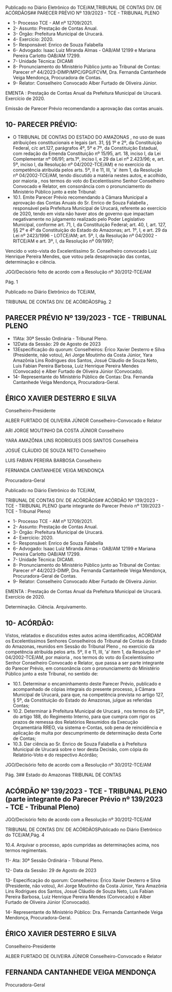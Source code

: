 Publicado  no  Diário  Eletrônico do TCE/AM,TRIBUNAL DE CONTAS DIV. DE ACÓRDÃOS## PARECER PRÉVIO Nº 139/2023 - TCE - TRIBUNAL PLENO

- 1- Processo TCE - AM nº 12709/2021.
- 2- Assunto: Prestação de Contas Anual.
- 3- Órgão: Prefeitura Municipal de Urucará.
- 4- Exercício: 2020.
- 5- Responsável: Enrico de Souza Falabella
- 6- Advogado: Isaac Luiz Miranda Almas - OAB/AM 12199 e Mariana Pereira Carlotto OAB/AM 17299.
- 7- Unidade Técnica: DICAMI
- 8- Pronunciamento  do  Ministério  Público  junto  ao  Tribunal  de  Contas: Parecer  nº 44/2023-DIMP/MPC/GPG/FCVM, Dra. Fernanda Cantanhede Veiga Mendonça, Procuradora de Contas.
- 9- Relator: Conselheiro Convocado Alber Furtado de Oliveira Júnior.

EMENTA : Prestação de Contas Anual da Prefeitura Municipal de Urucará.  Exercício de 2020.

Emissão de Parecer Prévio recomendando a aprovação das contas anuais.

## 10-  PARECER PRÉVIO:

- O  TRIBUNAL  DE  CONTAS  DO  ESTADO  DO  AMAZONAS ,  no  uso  de  suas atribuições  constitucionais  e  legais  (art.  31,  §§  1º  e  2º,  da  Constituição  Federal,  c/c art.127,  parágrafos  4º,  5º  e  7º,  da  Constituição  Estadual,  com  redação  da  Emenda Constituição nº 15/95, art. 18, inciso I, da Lei Complementar nº 06/91; arts.1º, inciso I, e 29  da  Lei  nº  2.423/96;  e,  art.  5º,  inciso  I,  da  Resolução  nº  04/2002-TCE/AM)  e  no exercício da competência atribuída pelos arts. 5º, II e 11, III, 'a' item 1, da Resolução nº 04/2002-TCE/AM, tendo discutido a matéria nestes autos, e acolhido, por maioria ,  nos termos  do  voto  do  Excelentíssimo  Senhor  Conselheiro  Convocado  e  Relator, em consonância com o pronunciamento do Ministério Público junto a este Tribunal:
- 10.1. Emite  Parecer  Prévio  recomendando  à  Câmara  Municipal  a aprovação das  Contas  Anuais  do Sr.  Enrico  de  Souza  Falabella , responsável pela Prefeitura Municipal de Urucará, referente ao exercício  de  2020,  tendo  em  vista  não  haver  atos  de  governo  que impactam negativamente no julgamento realizado pelo Poder Legislativo Municipal, conforme art. 71, I, da Constituição Federal; art. 40, I, art. 127, §§ 2º e 4º da Constituição do Estado do Amazonas; art. 1º,  I,  e  art.  29  da  Lei  nº  2423/1996  -  LOTCE/AM;  art.  5º,  I,  da Resolução  nº  04/2002  -  RITCE/AM  e  art.  3º,  I,  da  Resolução  nº 09/1997;

Vencido  o  voto-vista  do  Excelentíssimo  Sr.  Conselheiro  convocado  Luiz Henrique Pereira Mendes, que votou pela desaprovação das contas, determinação e ciência.

JGO/Decisório feito de acordo com a Resolução nº 30/2012-TCE/AM

Pág. 1

Publicado  no  Diário  Eletrônico do TCE/AM,

TRIBUNAL DE CONTAS DIV. DE ACÓRDÃOSPág. 2

## PARECER PRÉVIO Nº 139/2023 - TCE - TRIBUNAL PLENO

- 11Ata: 30ª Sessão Ordinária - Tribunal Pleno.
- 12Data da Sessão: 29 de Agosto de 2023
- 13Especificação do quorum: Conselheiros: Érico Xavier Desterro e Silva (Presidente,  não  votou),  Ari  Jorge  Moutinho  da  Costa  Júnior,  Yara  Amazônia  Lins Rodrigues dos Santos, Josué Cláudio de Souza Neto, Luis Fabian Pereira Barbosa, Luiz  Henrique  Pereira  Mendes  (Convocado)  e  Alber  Furtado  de  Oliveira  Júnior (Convocado).
- 14-  Representante do Ministério Público de Contas: Dra. Fernanda Cantanhede Veiga Mendonça, Procuradora-Geral.

## ÉRICO XAVIER DESTERRO E SILVA

Conselheiro-Presidente

ALBER FURTADO DE OLIVEIRA JÚNIOR Conselheiro-Convocado e Relator

ARI JORGE MOUTINHO DA COSTA JÚNIOR Conselheiro

YARA AMAZÔNIA LINS RODRIGUES DOS SANTOS Conselheira

JOSUÉ CLÁUDIO DE SOUZA NETO Conselheiro

LUIS FABIAN PEREIRA BARBOSA Conselheiro

FERNANDA CANTANHEDE VEIGA MENDONÇA

Procuradora-Geral

Publicado  no  Diário  Eletrônico do TCE/AM,

TRIBUNAL DE CONTAS DIV. DE ACÓRDÃOS## ACÓRDÃO Nº 139/2023 - TCE - TRIBUNAL PLENO (parte integrante do Parecer Prévio nº 139/2023 - TCE - Tribunal Pleno)

- 1- Processo TCE - AM nº 12709/2021.
- 2- Assunto: Prestação de Contas Anual.
- 3- Órgão: Prefeitura Municipal de Urucará.
- 4- Exercício: 2020.
- 5- Responsável: Enrico de Souza Falabella
- 6- Advogado: Isaac Luiz Miranda Almas - OAB/AM 12199 e Mariana Pereira Carlotto OAB/AM 17299.
- 7- Unidade Técnica: DICAMI.
- 8- Pronunciamento  do  Ministério  Público  junto  ao  Tribunal  de  Contas: Parecer  nº 44/2023-DIMP,  Dra.  Fernanda  Cantanhede  Veiga  Mendonça,  Procuradora-Geral  de Contas.
- 9- Relator: Conselheiro Convocado Alber Furtado de Oliveira Júnior.

EMENTA : Prestação de Contas Anual da Prefeitura Municipal de Urucará. Exercício de 2020.

Determinação. Ciência. Arquivamento.

## 10-  ACÓRDÃO:

Vistos, relatados e discutidos estes autos acima identificados, ACORDAM os Excelentíssimos Senhores Conselheiros do Tribunal de Contas do Estado do Amazonas, reunidos em Sessão do Tribunal Pleno , no exercício da competência atribuída pelos arts. 5º, II e 11, III, 'a' item 1, da Resolução nº 04/2002-TCE/AM, por maioria , nos termos do voto do Excelentíssimo Senhor Conselheiro Convocado e Relator, que passa a ser parte integrante  do  Parecer  Prévio, em  consonância com  o  pronunciamento  do  Ministério Público junto a este Tribunal, no sentido de:

- 10.1. Determinar o  encaminhamento  deste  Parecer  Prévio,  publicado  e acompanhado  de  cópias  integrais  do  presente  processo,  à  Câmara Municipal de Urucará, para que, na competência prevista no artigo 127, §  5º,  da  Constituição  do  Estado  do  Amazonas,  julgue  as  referidas Contas;
- 10.2. Determinar à Prefeitura Municipal de Urucará , nos termos do §2º, do artigo 188, do Regimento Interno, para que cumpra com rigor os prazos de  remessa  dos  Relatórios  Resumidos  da  Execução  Orçamentária  RREO, via sistema e-Contas, sob pena de reincidência e aplicação de multa por descumprimento de determinação desta Corte de Contas;
- 10.3. Dar ciência ao Sr. Enrico de Souza Falabella e à Prefeitura Municipal de Urucará sobre o teor desta Decisão, com cópia do Relatório-Voto e do respectivo Acórdão;

JGO/Decisório feito de acordo com a Resolução nº 30/2012-TCE/AM

Pág. 3## Estado do Amazonas TRIBUNAL DE CONTAS

## ACÓRDÃO Nº 139/2023 - TCE - TRIBUNAL PLENO (parte integrante do Parecer Prévio nº 139/2023 - TCE - Tribunal Pleno)

JGO/Decisório feito de acordo com a Resolução nº 30/2012-TCE/AM

TRIBUNAL DE CONTAS DIV. DE ACÓRDÃOSPublicado  no  Diário  Eletrônico do TCE/AM,Pág. 4

10.4. Arquivar o  processo,  após  cumpridas  as  determinações  acima,  nos termos regimentais.

11- Ata: 30ª Sessão Ordinária - Tribunal Pleno.

12- Data da Sessão: 29 de Agosto de 2023

13- Especificação do quorum: Conselheiros: Érico Xavier Desterro e Silva (Presidente,  não  votou),  Ari  Jorge  Moutinho  da  Costa  Júnior,  Yara  Amazônia  Lins Rodrigues dos Santos, Josué Cláudio de Souza Neto, Luis Fabian Pereira Barbosa, Luiz  Henrique  Pereira  Mendes  (Convocado)  e  Alber  Furtado  de  Oliveira  Júnior (Convocado).

14-  Representante do Ministério Público: Dra. Fernanda Cantanhede Veiga Mendonça, Procuradora-Geral.

## ÉRICO XAVIER DESTERRO E SILVA

Conselheiro-Presidente

ALBER FURTADO DE OLIVEIRA JÚNIOR Conselheiro-Convocado e Relator

## FERNANDA CANTANHEDE VEIGA MENDONÇA

Procuradora-Geral